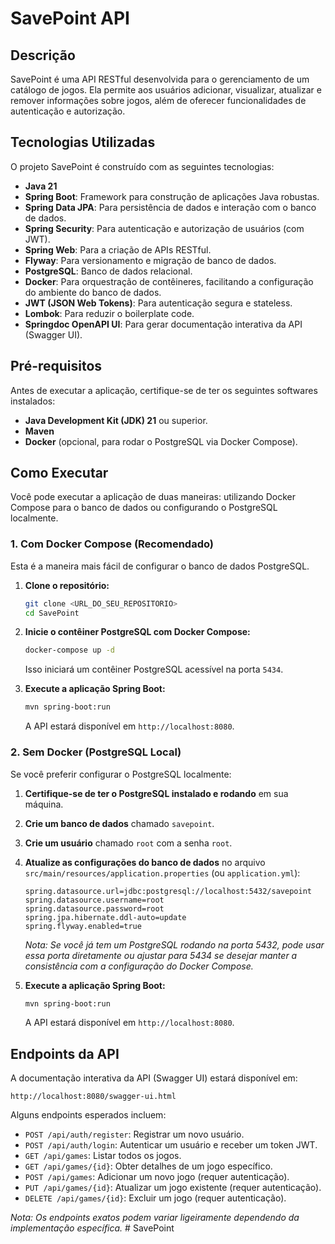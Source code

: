 # SavePoint API

## Descrição

SavePoint é uma API RESTful desenvolvida para o gerenciamento de um catálogo de jogos. Ela permite aos usuários adicionar, visualizar, atualizar e remover informações sobre jogos, além de oferecer funcionalidades de autenticação e autorização.

## Tecnologias Utilizadas

O projeto SavePoint é construído com as seguintes tecnologias:

*   **Java 21**
*   **Spring Boot**: Framework para construção de aplicações Java robustas.
*   **Spring Data JPA**: Para persistência de dados e interação com o banco de dados.
*   **Spring Security**: Para autenticação e autorização de usuários (com JWT).
*   **Spring Web**: Para a criação de APIs RESTful.
*   **Flyway**: Para versionamento e migração de banco de dados.
*   **PostgreSQL**: Banco de dados relacional.
*   **Docker**: Para orquestração de contêineres, facilitando a configuração do ambiente do banco de dados.
*   **JWT (JSON Web Tokens)**: Para autenticação segura e stateless.
*   **Lombok**: Para reduzir o boilerplate code.
*   **Springdoc OpenAPI UI**: Para gerar documentação interativa da API (Swagger UI).

## Pré-requisitos

Antes de executar a aplicação, certifique-se de ter os seguintes softwares instalados:

*   **Java Development Kit (JDK) 21** ou superior.
*   **Maven**
*   **Docker** (opcional, para rodar o PostgreSQL via Docker Compose).

## Como Executar

Você pode executar a aplicação de duas maneiras: utilizando Docker Compose para o banco de dados ou configurando o PostgreSQL localmente.

### 1. Com Docker Compose (Recomendado)

Esta é a maneira mais fácil de configurar o banco de dados PostgreSQL.

1.  **Clone o repositório:**

    ```bash
    git clone <URL_DO_SEU_REPOSITORIO>
    cd SavePoint
    ```

2.  **Inicie o contêiner PostgreSQL com Docker Compose:**

    ```bash
    docker-compose up -d
    ```

    Isso iniciará um contêiner PostgreSQL acessível na porta `5434`.

3.  **Execute a aplicação Spring Boot:**

    ```bash
    mvn spring-boot:run
    ```

    A API estará disponível em `http://localhost:8080`.

### 2. Sem Docker (PostgreSQL Local)

Se você preferir configurar o PostgreSQL localmente:

1.  **Certifique-se de ter o PostgreSQL instalado e rodando** em sua máquina.

2.  **Crie um banco de dados** chamado `savepoint`.

3.  **Crie um usuário** chamado `root` com a senha `root`.

4.  **Atualize as configurações do banco de dados** no arquivo `src/main/resources/application.properties` (ou `application.yml`):

    ```properties
    spring.datasource.url=jdbc:postgresql://localhost:5432/savepoint
    spring.datasource.username=root
    spring.datasource.password=root
    spring.jpa.hibernate.ddl-auto=update
    spring.flyway.enabled=true
    ```

    *Nota: Se você já tem um PostgreSQL rodando na porta 5432, pode usar essa porta diretamente ou ajustar para 5434 se desejar manter a consistência com a configuração do Docker Compose.* 

5.  **Execute a aplicação Spring Boot:**

    ```bash
    mvn spring-boot:run
    ```

    A API estará disponível em `http://localhost:8080`.

## Endpoints da API

A documentação interativa da API (Swagger UI) estará disponível em:

`http://localhost:8080/swagger-ui.html`

Alguns endpoints esperados incluem:

*   `POST /api/auth/register`: Registrar um novo usuário.
*   `POST /api/auth/login`: Autenticar um usuário e receber um token JWT.
*   `GET /api/games`: Listar todos os jogos.
*   `GET /api/games/{id}`: Obter detalhes de um jogo específico.
*   `POST /api/games`: Adicionar um novo jogo (requer autenticação).
*   `PUT /api/games/{id}`: Atualizar um jogo existente (requer autenticação).
*   `DELETE /api/games/{id}`: Excluir um jogo (requer autenticação).

*Nota: Os endpoints exatos podem variar ligeiramente dependendo da implementação específica.* #   S a v e P o i n t  
 